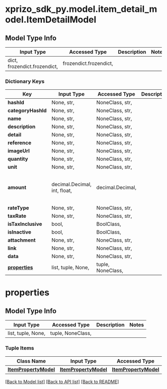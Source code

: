 # xprizo_sdk_py.model.item_detail_model.ItemDetailModel

## Model Type Info
Input Type | Accessed Type | Description | Notes
------------ | ------------- | ------------- | -------------
dict, frozendict.frozendict,  | frozendict.frozendict,  |  | 

### Dictionary Keys
Key | Input Type | Accessed Type | Description | Notes
------------ | ------------- | ------------- | ------------- | -------------
**hashId** | None, str,  | NoneClass, str,  |  | [optional] 
**categoryHashId** | None, str,  | NoneClass, str,  |  | [optional] 
**name** | None, str,  | NoneClass, str,  |  | [optional] 
**description** | None, str,  | NoneClass, str,  |  | [optional] 
**detail** | None, str,  | NoneClass, str,  |  | [optional] 
**reference** | None, str,  | NoneClass, str,  |  | [optional] 
**imageUrl** | None, str,  | NoneClass, str,  |  | [optional] 
**quantity** | None, str,  | NoneClass, str,  |  | [optional] 
**unit** | None, str,  | NoneClass, str,  |  | [optional] 
**amount** | decimal.Decimal, int, float,  | decimal.Decimal,  |  | [optional] value must be a 64 bit float
**rateType** | None, str,  | NoneClass, str,  |  | [optional] 
**taxRate** | None, str,  | NoneClass, str,  |  | [optional] 
**isTaxInclusive** | bool,  | BoolClass,  |  | [optional] 
**isInactive** | bool,  | BoolClass,  |  | [optional] 
**attachment** | None, str,  | NoneClass, str,  |  | [optional] 
**link** | None, str,  | NoneClass, str,  |  | [optional] 
**data** | None, str,  | NoneClass, str,  |  | [optional] 
**[properties](#properties)** | list, tuple, None,  | tuple, NoneClass,  |  | [optional] 

# properties

## Model Type Info
Input Type | Accessed Type | Description | Notes
------------ | ------------- | ------------- | -------------
list, tuple, None,  | tuple, NoneClass,  |  | 

### Tuple Items
Class Name | Input Type | Accessed Type | Description | Notes
------------- | ------------- | ------------- | ------------- | -------------
[**ItemPropertyModel**](ItemPropertyModel.md) | [**ItemPropertyModel**](ItemPropertyModel.md) | [**ItemPropertyModel**](ItemPropertyModel.md) |  | 

[[Back to Model list]](../../README.md#documentation-for-models) [[Back to API list]](../../README.md#documentation-for-api-endpoints) [[Back to README]](../../README.md)

